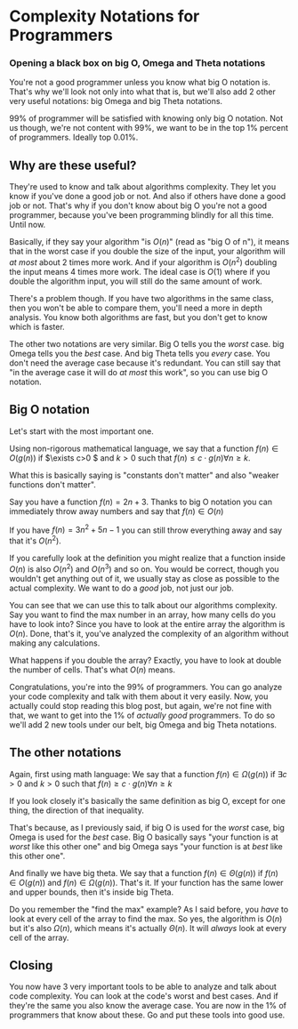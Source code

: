 # Complexity Notations for Programmers
### Opening a black box on big O, Omega and Theta notations

You're not a good programmer unless you know what big O notation is.
That's why we'll look not only into what that is, but we'll also add 2 other very useful notations: big Omega and big Theta notations.

99% of programmer will be satisfied with knowing only big O notation. Not us though, we're not content with 99%, we want to be in the top 1% percent of programmers. Ideally top 0.01%.

## Why are these useful?

They're used to know and talk about algorithms complexity. They let you know if you've done a good job or not. And also if others have done a good job or not. That's why if you don't know about big O you're not a good programmer, because you've been programming blindly for all this time. Until now.

Basically, if they say your algorithm "is $O(n)$" (read as "big O of n"), it means that in the worst case if you double the size of the input, your algorithm will *at most* about 2 times more work. And if your algorithm is $O(n^2)$ doubling the input means 4 times more work. The ideal case is $O(1)$ where if you double the algorithm input, you will still do the same amount of work. 

There's a problem though. If you have two algorithms in the same class, then you won't be able to compare them, you'll need a more in depth analysis. You know both algorithms are fast, but you don't get to know which is faster.

The other two notations are very similar. Big O tells you the *worst* case. big Omega tells you the *best* case. And big Theta tells you *every* case.
You don't need the average case because it's redundant. You can still say that "in the average case it will do *at most* this work", so you can use big O notation.

## Big O notation

Let's start with the most important one.

Using non-rigorous mathematical language, we say that a function $f(n) \in O(g(n))$ if $\exists c>0 $ and $k > 0$ such that $f(n) \leq c \cdot g(n) \forall n \geq k$.

What this is basically saying is "constants don't matter" and also "weaker functions don't matter".

Say you have a function $f(n) = 2n + 3$. Thanks to big O notation you can immediately throw away numbers and say that $f(n) \in O(n)$

If you have $f(n) = 3n^2 + 5n - 1$ you can still throw everything away and say that it's $O(n^2)$.

If you carefully look at the definition you might realize that a function inside $O(n)$ is also $O(n^2)$ and $O(n^3)$ and so on. You would be correct, though you wouldn't get anything out of it, we usually stay as close as possible to the actual complexity. We want to do a *good* job, not just our job.

You can see that we can use this to talk about our algorithms complexity.
Say you want to find the max number in an array, how many cells do you have to look into? Since you have to look at the entire array the algorithm is $O(n)$. Done, that's it, you've analyzed the complexity of an algorithm without making any calculations.

What happens if you double the array? Exactly, you have to look at double the number of cells. That's what $O(n)$ means.

Congratulations, you're into the 99% of programmers. You can go analyze your code complexity and talk with them about it very easily.
Now, you actually could stop reading this blog post, but again, we're not fine with that, we want to get into the 1% of *actually good* programmers.
To do so we'll add 2 new tools under our belt, big Omega and big Theta notations.

## The other notations

Again, first using math language:
We say that a function $f(n) \in \Omega(g(n))$ if $\exists c>0$ and $k>0$ such that $f(n) \geq c \cdot g(n) \forall n \geq k$

If you look closely it's basically the same definition as big O, except for one thing, the direction of that inequality.

That's because, as I previously said, if big O is used for the *worst* case, big Omega is used for the *best* case. Big O basically says "your function is at *worst* like this other one" and big Omega says "your function is at *best* like this other one".

And finally we have big theta.
We say that a function $f(n) \in \Theta(g(n))$ if $f(n) \in O(g(n))$ and $f(n) \in \Omega(g(n))$.
That's it. If your function has the same lower and upper bounds, then it's inside big Theta.

Do you remember the "find the max" example? As I said before, you *have* to look at every cell of the array to find the max. So yes, the algorithm is $O(n)$ but it's also $\Omega(n)$, which means it's actually $\Theta(n)$. It will *always* look at every cell of the array.

## Closing

You now have 3 very important tools to be able to analyze and talk about code complexity. You can look at the code's worst and best cases. And if they're the same you also know the average case.
You are now in the 1% of programmers that know about these. Go and put these tools into good use.